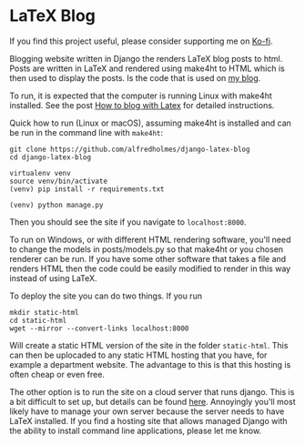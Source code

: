 # LaTeX Blog
If you find this project useful, please consider supporting me on [Ko-fi](https://ko-fi.com/holmes).

Blogging website written in Django the renders LaTeX blog posts to html. Posts are written in LaTeX and rendered using make4ht to HTML which is then used to display the posts. Is the code that is used on [my blog](https://alfredholmes.uk).

To run, it is expected that the computer is running Linux with make4ht installed. See the post [How to blog with Latex](https://alfredholmes.uk/posts/how-to-latex-blog) for detailed instructions.

Quick how to run (Linux or macOS), assuming make4ht is installed and can be run in the command line with `make4ht`:

```
git clone https://github.com/alfredholmes/django-latex-blog
cd django-latex-blog

virtualenv venv
source venv/bin/activate
(venv) pip install -r requirements.txt

(venv) python manage.py

```
Then you should see the site if you navigate to `localhost:8000`.

To run on Windows, or with different HTML rendering software, you'll need to change the models in posts/models.py so that make4ht or you chosen renderer can be run. If you have some other software that takes a file and renders HTML then the code could be easily modified to render in this way instead of using LaTeX.

To deploy the site you can do two things. If you run

```
mkdir static-html
cd static-html
wget --mirror --convert-links localhost:8000
```
Will create a static HTML version of the site in the folder `static-html`. This can then be uplocaded to any static HTML hosting that you have, for example a department website. The advantage to this is that this hosting is often cheap or even free.

The other option is to run the site on a cloud server that runs django. This is a bit difficult to set up, but details can be found [here](https://alfredholmes.uk/posts/how-to-latex-blog). Annoyingly you'll most likely have to manage your own server because the server needs to have LaTeX installed. If you find a hosting site that allows managed Django with the ability to install command line applications, please let me know.


